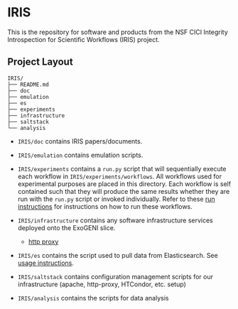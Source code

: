 # IRIS
This is the repository for software and products from the NSF CICI Integrity 
Introspection for Scientific Workflows (IRIS) project.

## Project Layout

```
IRIS/
├── README.md
├── doc
├── emulation
├── es
├── experiments
├── infrastructure
├── saltstack
└── analysis
```
- `IRIS/doc` contains IRIS papers/documents.

- `IRIS/emulation` contains emulation scripts.

- `IRIS/experiments` contains a `run.py` script that will sequentially execute 
    each workflow in `IRIS/experiments/workflows`. All workflows used for
    experimental purposes are placed in this directory. Each workflow is self
    contained such that they will produce the same results whether they are run
    with the `run.py` script or invoked individually. Refer to these
    [run instructions](experiments/README.md) for instructions on how to run these 
    workflows.

- `IRIS/infrastructure` contains any software infrastructure services deployed onto
    the ExoGENI slice. 
  - [http proxy](infrastructure/http-proxy/README.md)

- `IRIS/es` contains the script used to pull data from Elasticsearch. See
    [usage instructions](es/README.md). 

- `IRIS/saltstack` contains configuration management scripts for our 
    infrastructure (apache, http-proxy, HTCondor, etc. setup)

- `IRIS/analysis` contains the scripts for data analysis  
